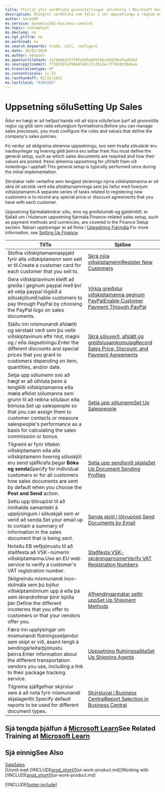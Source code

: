 ```yaml
---
title: Yfirlit yfir verkhluta grunnstillingar söluferla | Microsoft Docs
description: Útskýrir verkhluta sem felur í sér uppsetningu á reglum og gildum til skilgreiningar á sölustefnu og söluferlum.
author: SorenGP
ms.service: dynamics365-business-central
ms.topic: conceptual
ms.devlang: na
ms.tgt_pltfrm: na
ms.workload: na
ms.search.keywords: trade, sell, configure
ms.date: 10/01/2020
ms.author: edupont
ms.openlocfilehash: 2a7964b255f78fa599ab58f66cb9425befaa038d
ms.sourcegitcommit: ff2b55b7e790447e0c1fcd5c2ec7f7610338ebaa
ms.translationtype: HT
ms.contentlocale: is-IS
ms.lasthandoff: 02/15/2021
ms.locfileid: "5393325"
---
```

# <a name="setting-up-sales"></a><span data-ttu-id="e4049-103">Uppsetning sölu</span><span class="sxs-lookup"><span data-stu-id="e4049-103">Setting Up Sales</span></span>
<span data-ttu-id="e4049-104">Áður en hægt er að hefjast handa við að stýra söluferlum þarf að grunnstilla reglur og gildi sem ráða sölureglum fyrirtækisins.</span><span class="sxs-lookup"><span data-stu-id="e4049-104">Before you can manage sales processes, you must configure the rules and values that define the company's sales policies.</span></span>

<span data-ttu-id="e4049-105">Þú verður að skilgreina almenna uppsetningu, svo sem hvaða söluskrár eru nauðsynlegar og hvernig gildi þeirra eru settar fram.</span><span class="sxs-lookup"><span data-stu-id="e4049-105">You must define the general setup, such as which sales documents are required and how their values are posted.</span></span> <span data-ttu-id="e4049-106">Þessi almenna uppsetning fer yfirleitt fram við innleiðingu í upphafi.</span><span class="sxs-lookup"><span data-stu-id="e4049-106">This general setup is typically performed once during the initial implementation.</span></span>

<span data-ttu-id="e4049-107">Sérstakar raðir verkefna sem tengjast skráningu nýrra viðskiptamanna er að skrá öll sérstök verð eða afsláttarsamninga sem þú hefur með hverjum viðskiptamanni.</span><span class="sxs-lookup"><span data-stu-id="e4049-107">A separate series of tasks related to registering new customers is to record any special price or discount agreements that you have with each customer.</span></span>

<span data-ttu-id="e4049-108">Uppsetning fjármálatendrar sölu, eins og greiðslumáti og gjaldmiðill, er fjallað um í hlutanum uppsetning fjármála.</span><span class="sxs-lookup"><span data-stu-id="e4049-108">Finance-related sales setup, such as payment methods and currencies, are covered in the Finance Setup section.</span></span> <span data-ttu-id="e4049-109">Nánari upplýsingar er að finna í [Uppsetning Fjármála](finance-setup-finance.md).</span><span class="sxs-lookup"><span data-stu-id="e4049-109">For more information, see [Setting Up Finance](finance-setup-finance.md).</span></span>

| <span data-ttu-id="e4049-110">Til</span><span class="sxs-lookup"><span data-stu-id="e4049-110">To</span></span> | <span data-ttu-id="e4049-111">Sjá</span><span class="sxs-lookup"><span data-stu-id="e4049-111">See</span></span> |
| --- | --- |
| <span data-ttu-id="e4049-112">Stofna viðskiptamannaspjald fyrir alla viðskiptamenn sem selt er til.</span><span class="sxs-lookup"><span data-stu-id="e4049-112">Create a customer card for each customer that you sell to.</span></span> |[<span data-ttu-id="e4049-113">Skrá nýja viðskiptamenn</span><span class="sxs-lookup"><span data-stu-id="e4049-113">Register New Customers</span></span>](sales-how-register-new-customers.md) |
| <span data-ttu-id="e4049-114">Gera viðskiptavinum kleift að greiða í gegnum paypal með því að velja paypal lógóið á söluskjölum</span><span class="sxs-lookup"><span data-stu-id="e4049-114">Enable customers to pay through PayPal by choosing the PayPal logo on sales documents.</span></span> |[<span data-ttu-id="e4049-115">Virkja greiðslur viðskiptamanna gegnum PayPal</span><span class="sxs-lookup"><span data-stu-id="e4049-115">Enable Customer Payment Through PayPal</span></span>](sales-how-enable-payment-service-extensions.md) |
| <span data-ttu-id="e4049-116">Sláðu inn mismunandi afslætti og sérstakt verð sem þú veitir viðskiptavinum eftir hlut, magni og / eða dagsetningu.</span><span class="sxs-lookup"><span data-stu-id="e4049-116">Enter the different discounts and special prices that you grant to customers depending on item, quantities, and/or date.</span></span> |[<span data-ttu-id="e4049-117">Skrá söluverð, afslátt og greiðslusamkomulag</span><span class="sxs-lookup"><span data-stu-id="e4049-117">Record Sales Price, Discount, and Payment Agreements</span></span>](sales-how-record-sales-price-discount-payment-agreements.md) |
| <span data-ttu-id="e4049-118">Setja upp sölumenn svo að hægt er að úthluta þeim á tengiliði viðskiptamanna eða mæla afköst sölumanna sem grunn til að reikna sölulaun eða bónusa.</span><span class="sxs-lookup"><span data-stu-id="e4049-118">Set up salespeople so that you can assign them to customer contacts or measure salespeople's performance as a basis for calculating the sales commission or bonus.</span></span> |[<span data-ttu-id="e4049-119">Setja upp sölumenn</span><span class="sxs-lookup"><span data-stu-id="e4049-119">Set Up Salespeople</span></span>](sales-how-setup-salespeople.md) |
| <span data-ttu-id="e4049-120">Tilgreint er fyrir tiltekin viðskiptamann eða alla viðskiptamenn hvernig söluskjöl eru send sjálfkrafa þegar **Bóka og senda**</span><span class="sxs-lookup"><span data-stu-id="e4049-120">Specify for individual customers or for all customers how sales documents are sent by default when you choose the **Post and Send** action.</span></span> |[<span data-ttu-id="e4049-121">Setja upp sendisnið skjala</span><span class="sxs-lookup"><span data-stu-id="e4049-121">Set Up Document Sending Profiles</span></span>](sales-how-setup-document-send-profiles.md) |
| <span data-ttu-id="e4049-122">Settu upp tölvupóst til að innihalda samantekt á upplýsingum í söluskjali sem er verið að senda.</span><span class="sxs-lookup"><span data-stu-id="e4049-122">Set your email up to contain a summary of information in the sales document that is being sent.</span></span> |<span data-ttu-id="e4049-123">[Senda skjöl í tölvupósti](ui-how-send-documents-email.md).</span><span class="sxs-lookup"><span data-stu-id="e4049-123">[Send Documents by Email](ui-how-send-documents-email.md).</span></span> |
|<span data-ttu-id="e4049-124">Notaðu EB vefþjónustu til að staðfesta að VSK-númerin viðskiptamanna.</span><span class="sxs-lookup"><span data-stu-id="e4049-124">Use an EU web service to verify a customer's VAT registration number.</span></span>|[<span data-ttu-id="e4049-125">Staðfesta VSK-skráningarnúmer</span><span class="sxs-lookup"><span data-stu-id="e4049-125">Verify VAT Registration Numbers</span></span>](finance-setup-vat.md)|
|<span data-ttu-id="e4049-126">Skilgreindu mismunandi inco-skilmála sem þú býður viðskiptamönnum upp á eða þá sem lánardrottnar þínir bjóða þér.</span><span class="sxs-lookup"><span data-stu-id="e4049-126">Define the different incoterms that you offer to customers or that your vendors offer you.</span></span>|[<span data-ttu-id="e4049-127">Afhendingarmátar settir upp</span><span class="sxs-lookup"><span data-stu-id="e4049-127">Set Up Shipment Methods</span></span>](sales-how-set-up-shipment-methods.md)|
|<span data-ttu-id="e4049-128">Færa inn upplýsingar um mismunandi flutningsseljendur sem skipt er við, ásamt tengli á sendingarleitarþjónustu þeirra.</span><span class="sxs-lookup"><span data-stu-id="e4049-128">Enter information about the different transportation vendors you use, including a link to their package tracking service.</span></span>|[<span data-ttu-id="e4049-129">Uppsetning flutningsaðila</span><span class="sxs-lookup"><span data-stu-id="e4049-129">Set Up Shipping Agents</span></span>](sales-how-to-set-up-shipping-agents.md)|
|<span data-ttu-id="e4049-130">Tilgreina sjálfgefnar skýrslur sem á að nota fyrir mismunandi skjalagerðir.</span><span class="sxs-lookup"><span data-stu-id="e4049-130">Specify default reports to be used for different document types.</span></span>|[<span data-ttu-id="e4049-131">Skýrsluval í Business Central</span><span class="sxs-lookup"><span data-stu-id="e4049-131">Report Selection in Business Central</span></span>](across-report-selections.md)|

## <a name="see-related-training-at-microsoft-learn"></a><span data-ttu-id="e4049-132">Sjá tengda þjálfun á [Microsoft Learn](/learn/paths/trade-get-started-dynamics-365-business-central/)</span><span class="sxs-lookup"><span data-stu-id="e4049-132">See Related Training at [Microsoft Learn](/learn/paths/trade-get-started-dynamics-365-business-central/)</span></span>

## <a name="see-also"></a><span data-ttu-id="e4049-133">Sjá einnig</span><span class="sxs-lookup"><span data-stu-id="e4049-133">See Also</span></span>
[<span data-ttu-id="e4049-134">Sala</span><span class="sxs-lookup"><span data-stu-id="e4049-134">Sales</span></span>](sales-manage-sales.md)  
<span data-ttu-id="e4049-135">[Unnið með [!INCLUDE[prod_short](includes/prod_short.md)]](ui-work-product.md)</span><span class="sxs-lookup"><span data-stu-id="e4049-135">[Working with [!INCLUDE[prod_short](includes/prod_short.md)]](ui-work-product.md)</span></span>


[!INCLUDE[footer-include](includes/footer-banner.md)]